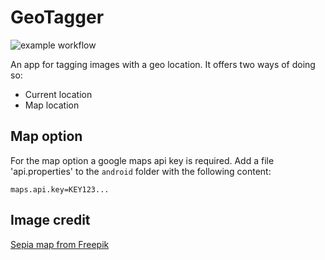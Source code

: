 # GeoTagger

![example workflow](https://github.com/samtun/GeoTagger/actions/workflows/workflow.yml/badge.svg?branch=main)


An app for tagging images with a geo location. It offers two ways of doing so:
* Current location
* Map location

## Map option

For the map option a google maps api key is required. 
Add a file 'api.properties' to the `android` folder with the following content:
```
maps.api.key=KEY123...
```

## Image credit

<a href="https://de.freepik.com/vektoren-kostenlos/weinleseweltkarte-im-sepia-schattiert-hintergrund_5793540.htm#fromView=search&page=1&position=2&uuid=96701ed7-cdb1-454e-a55c-9fd603e7c270">Sepia map from Freepik</a>